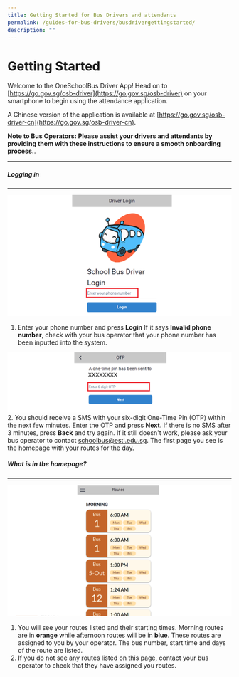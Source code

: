 ```yaml
---
title: Getting Started for Bus Drivers and attendants
permalink: /guides-for-bus-drivers/busdrivergettingstarted/
description: ""
---
```

# Getting Started

Welcome to the OneSchoolBus Driver App! Head on to [https://go.gov.sg/osb-driver](https://go.gov.sg/osb-driver) on your smartphone to begin using the attendance application.

A Chinese version of the application is available at [https://go.gov.sg/osb-driver-cn](https://go.gov.sg/osb-driver-cn).

**Note to Bus Operators: Please assist your drivers and attendants by providing them with these instructions to ensure a smooth onboarding process.**.

* * *

##### Logging in
----------
![](/images/Driver/Getting%20Started/screenshot%202023-10-03%20112047.png)
1.   Enter your phone number and press **Login** If it says **Invalid phone number**, check with your bus operator that your phone number has been inputted into the system.

![](/images/Driver/Getting%20Started/driver%20otp%20page%20v2.png)
2.  You should receive a SMS with your six-digit One-Time Pin (OTP) within the next few minutes. Enter the OTP and press **Next**. If there is no SMS after 3 minutes, press **Back** and try again. If it still doesn't work, please ask your bus operator to contact schoolbus@estl.edu.sg. The first page you see is the homepage with your routes for the day.

##### What is in the homepage?
------------------------
![](/images/Driver/Getting%20Started/driver%20landing%20page%20v2.png)
1.  You will see your routes listed and their starting times. Morning routes are in **orange** while afternoon routes will be in **blue**. These routes are assigned to you by your operator. The bus number, start time and days of the route are listed.
2.  If you do not see any routes listed on this page, contact your bus operator to check that they have assigned you routes.
